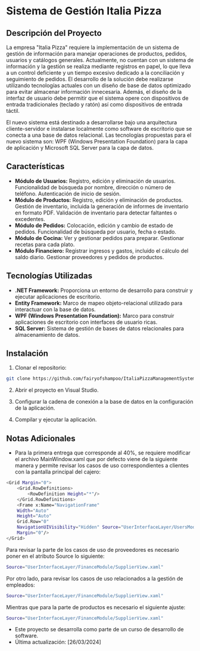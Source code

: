# Sistema de Gestión Italia Pizza

## Descripción del Proyecto

La empresa "Italia Pizza" requiere la implementación de un sistema de gestión de información para manejar operaciones de productos, pedidos, usuarios y catálogos generales. Actualmente, no cuentan con un sistema de información y la gestión se realiza mediante registros en papel, lo que lleva a un control deficiente y un tiempo excesivo dedicado a la conciliación y seguimiento de pedidos. El desarrollo de la solución debe realizarse utilizando tecnologías actuales con un diseño de base de datos optimizado para evitar almacenar información innecesaria. Además, el diseño de la interfaz de usuario debe permitir que el sistema opere con dispositivos de entrada tradicionales (teclado y ratón) así como dispositivos de entrada táctil.

El nuevo sistema está destinado a desarrollarse bajo una arquitectura cliente-servidor e instalarse localmente como software de escritorio que se conecta a una base de datos relacional. Las tecnologías propuestas para el nuevo sistema son: WPF (Windows Presentation Foundation) para la capa de aplicación y Microsoft SQL Server para la capa de datos.

## Características

- **Módulo de Usuarios:** Registro, edición y eliminación de usuarios. Funcionalidad de búsqueda por nombre, dirección o número de teléfono. Autenticación de inicio de sesión.
- **Módulo de Productos:** Registro, edición y eliminación de productos. Gestión de inventario, incluida la generación de informes de inventario en formato PDF. Validación de inventario para detectar faltantes o excedentes.
- **Módulo de Pedidos:** Colocación, edición y cambio de estado de pedidos. Funcionalidad de búsqueda por usuario, fecha o estado.
- **Módulo de Cocina:** Ver y gestionar pedidos para preparar. Gestionar recetas para cada plato.
- **Módulo Financiero:** Registrar ingresos y gastos, incluido el cálculo del saldo diario. Gestionar proveedores y pedidos de productos.

## Tecnologías Utilizadas

- **.NET Framework:** Proporciona un entorno de desarrollo para construir y ejecutar aplicaciones de escritorio.
- **Entity Framework:** Marco de mapeo objeto-relacional utilizado para interactuar con la base de datos.
- **WPF (Windows Presentation Foundation):** Marco para construir aplicaciones de escritorio con interfaces de usuario ricas.
- **SQL Server:** Sistema de gestión de bases de datos relacionales para almacenamiento de datos.

## Instalación

1. Clonar el repositorio:

```bash
git clone https://github.com/fairyofshampoo/ItaliaPizzaManagementSystem.git
```

2. Abrir el proyecto en Visual Studio.

3. Configurar la cadena de conexión a la base de datos en la configuración de la aplicación.

4. Compilar y ejecutar la aplicación.

## Notas Adicionales

- Para la primera entrega que corresponde al 40%, se requiere modificar el archivo MainWindow.xaml que por defecto viene de la siguiente manera y permite revisar los casos de uso correspondientes a clientes con la pantalla principal del cajero:

```bash
<Grid Margin="0">
    <Grid.RowDefinitions>
        <RowDefinition Height="*"/>
    </Grid.RowDefinitions>
    <Frame x:Name="NavigationFrame" 
    Width="Auto" 
    Height="Auto" 
    Grid.Row="0" 
    NavigationUIVisibility="Hidden" Source="UserInterfaceLayer/UsersModule/LoginView.xaml" 
    Margin="0"/>
</Grid>
```

Para revisar la parte de los casos de uso de proveedores es necesario poner en el atributo Source lo siguiente:

```bash
Source="UserInterfaceLayer/FinanceModule/SupplierView.xaml"
```

Por otro lado, para revisar los casos de uso relacionados a la gestión de empleados:

```bash
Source="UserInterfaceLayer/FinanceModule/SupplierView.xaml"
```

Mientras que para la parte de productos es necesario el siguiente ajuste:

```bash
Source="UserInterfaceLayer/FinanceModule/SupplierView.xaml"
```

- Este proyecto se desarrolla como parte de un curso de desarrollo de software.
- Última actualización: [26/03/2024]